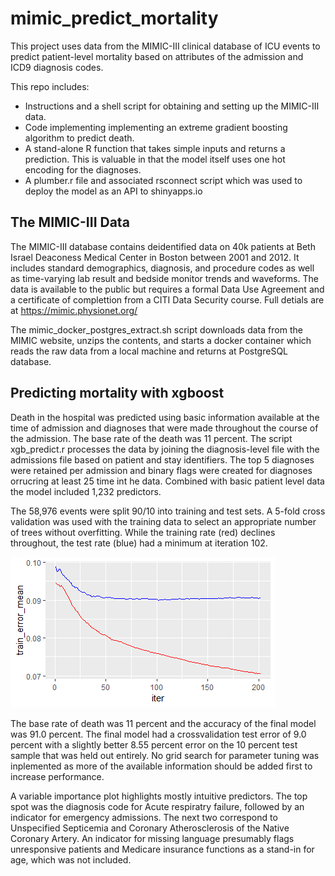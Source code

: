 # mimic_predict_mortality

This project uses data from the MIMIC-III clinical database of ICU events to predict patient-level mortality based on attributes of the admission and ICD9 diagnosis codes.

This repo includes:
  - Instructions and a shell script for obtaining and setting up the MIMIC-III data.
  - Code implementing implementing an extreme gradient boosting algorithm to predict death.
  - A stand-alone R function that takes simple inputs and returns a prediction.  This is valuable in that the model itself uses one hot encoding for the diagnoses.
  - A plumber.r file and associated rsconnect script which was used to deploy the model as an API to shinyapps.io

## The MIMIC-III Data

The MIMIC-III database contains deidentified data on 40k patients at Beth Israel Deaconess Medical Center in Boston between 2001 and 2012. 
It includes standard demographics, diagnosis, and procedure codes as well as time-varying lab result and bedside monitor trends and waveforms.
The data is available to the public but requires a formal Data Use Agreement and a certificate of complettion from a CITI Data Security course.  Full detials are at https://mimic.physionet.org/

The mimic_docker_postgres_extract.sh script downloads data from the MIMIC website, unzips the contents, and starts a docker container which reads the raw data from a local machine and returns at PostgreSQL database.

## Predicting mortality with xgboost

Death in the hospital was predicted using basic information available at the time of admission and diagnoses that were made throughout the course of the admission.  The base rate of the death was 11 percent.  The script xgb_predict.r processes the data by joining the diagnosis-level file with the admissions file based on patient and stay identifiers.  The top 5 diagnoses were retained per admission and binary flags were created for diagnoses orrucring at least 25 time int he data. Combined with basic patient level data the model included 1,232 predictors.

The 58,976 events were split 90/10 into training and test sets.  A 5-fold cross validation was used with the training data to select an appropriate number of trees without overfitting. While the training rate (red) declines throughout, the test rate (blue) had a minimum at iteration 102.

![alt text](https://github.com/AsaWilks/mimic_predict_mortality/blob/master/xgb.cv.June1.png)

The base rate of death was 11 percent and the accuracy of the final model was 91.0 percent. The final model had a crossvalidation test error of 9.0 percent with a slightly better 8.55 percent error on the 10 percent test sample that was held out entirely.  No grid search for parameter tuning was inplemented as more of the available information should be added first to increase performance.

A variable importance plot highlights mostly intuitive predictors.  The top spot was the diagnosis code for Acute respiratry failure, followed by an indicator for emergency admissions.  The next two correspond to Unspecified Septicemia and Coronary Atherosclerosis of the Native Coronary Artery.  An indicator for missing language presumably flags unresponsive patients and Medicare insurance functions as a stand-in for age, which was not included.

















